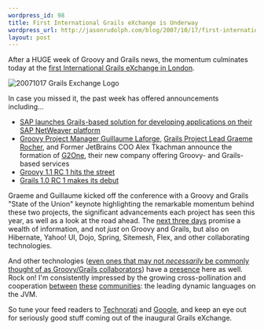 ```yaml
--- 
wordpress_id: 98
title: First International Grails eXchange is Underway
wordpress_url: http://jasonrudolph.com/blog/2007/10/17/first-international-grails-exchange-is-underway/
layout: post
---
```

After a HUGE week of Groovy and Grails news, the momentum culminates today at the [first International Grails eXchange in London](http://grails-exchange.com).  

![20071017 Grails Exchange Logo](http://jasonrudolph.com/blog/wp-content/uploads/20071017-grails-exchange-logo.png)                                             

In case you missed it, the past week has offered announcements including...                                                                                                                

* [SAP launches Grails-based solution for developing applications on their SAP NetWeaver platform](https://www.sdn.sap.com/irj/sdn/weblogs?blog=/pub/wlg/7526)
* [Groovy Project Manager Guillaume Laforge](http://glaforge.free.fr/blog/groovy), [Grails Project Lead Graeme Rocher](http://graemerocher.blogspot.com), and Former JetBrains COO Alex Tkachman announce the formation of [G2One](http://g2one.com), their new company offering Groovy- and Grails-based services
* [Groovy 1.1 RC 1 hits the street](http://docs.codehaus.org/display/GROOVY/2007/10/12/Groovy+1.1-rc-1+released "Groovy 1.1 RC1 Release Notes")
* [Grails 1.0 RC 1 makes its debut](http://grails.org/1.0-RC1+Release+Notes "Grails 1.0-RC1 Release Notes")

Graeme and Guillaume kicked off the conference with a Groovy and Grails "State of the Union" keynote highlighting the remarkable momentum behind these two projects, the significant advancements each project has seen this year, as well as a look at the road ahead.  The [next three days](http://www.grails-exchange.com/programme-grails-exchange) promise a wealth of information, and not *just* on Groovy and Grails, but also on Hibernate, Yahoo! UI, Dojo, Spring, Sitemesh, Flex, and other collaborating technologies.  

And other technologies ([even ones that may not *necessarily* be commonly thought of as Groovy/Grails collaborators](http://jruby.org/ "JRuby")) have a [presence](http://ola-bini.blogspot.com/2007/10/grails-exchange-qcon-sf-and-openworld.html "Ola Bini at Grails eXchange") here as well.  Rock on!  I'm consistently impressed by the growing cross-pollination and cooperation [between](http://jython.org "Jython") [these](http://jruby.org/ "JRuby") [communities](http://groovy.codehaus.org "Groovy"): the leading dynamic languages on the JVM.  

So tune your feed readers to [Technorati](feed://feeds.technorati.com/search/grails+exchange?authority=a4&amp;language=en) and [Google](feed://blogsearch.google.com/blogsearch_feeds?hl=en&amp;q=grails+exchange&amp;ie=utf-8&amp;num=10&amp;output=atom), and keep an eye out for seriously good stuff coming out of the inaugural Grails eXchange.
